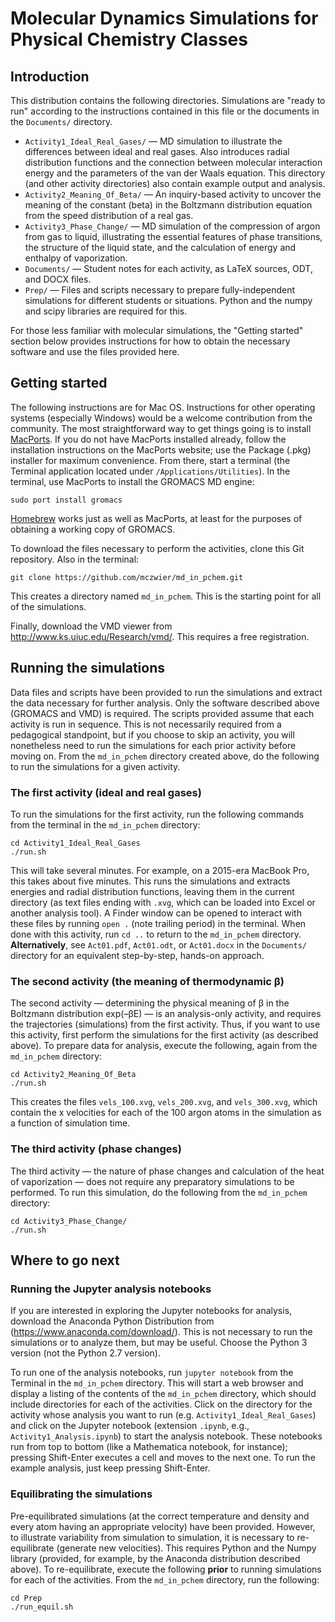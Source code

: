 # Molecular Dynamics Simulations for Physical Chemistry Classes

## Introduction

This distribution contains the following directories. Simulations are
"ready to run" according to the instructions contained in this file or
the documents in the `Documents/` directory.

* `Activity1_Ideal_Real_Gases/` — MD simulation to illustrate the
  differences between ideal and real gases. Also introduces radial
  distribution functions and the connection between molecular
  interaction energy and the parameters of the van der Waals equation.
  This directory (and other activity directories) also contain example
  output and analysis.
* `Activity2_Meaning_Of_Beta/` — An inquiry-based activity to uncover
  the meaning of the constant (beta) in the Boltzmann distribution
  equation from the speed distribution of a real gas.
* `Activity3_Phase_Change/` — MD simulation of the compression of
  argon from gas to liquid, illustrating the essential features of
  phase transitions, the structure of the liquid state, and the
  calculation of energy and enthalpy of vaporization.
* `Documents/` — Student notes for each activity, as LaTeX sources,
  ODT, and DOCX files.
* `Prep/` — Files and scripts necessary to prepare fully-independent
  simulations for different students or situations. Python and the
  numpy and scipy libraries are required for this.
  
For those less familiar with molecular simulations, the "Getting
started" section below provides instructions for how to obtain the
necessary software and use the files provided here.

## Getting started

The following instructions are for Mac OS. Instructions for other
operating systems (especially Windows) would be a welcome contribution
from the community.  The most straightforward way to get things going
is to install [MacPorts](https://www.macports.org/). If you do not
have MacPorts installed already, follow the installation instructions
on the MacPorts website; use the Package (.pkg) installer for maximum
convenience. From there, start a terminal (the Terminal application
located under `/Applications/Utilities`).  In the terminal, use
MacPorts to install the GROMACS MD engine:

`sudo port install gromacs`

[Homebrew](https://brew.sh/) works just as well as MacPorts, at least
for the purposes of obtaining a working copy of GROMACS.

To download the files necessary to perform the activities, clone this
Git repository. Also in the terminal:

`git clone https://github.com/mczwier/md_in_pchem.git`

This creates a directory named `md_in_pchem`. This is the starting
point for all of the simulations.

Finally, download the VMD viewer from
<http://www.ks.uiuc.edu/Research/vmd/>. This requires a free
registration.

## Running the simulations

Data files and scripts have been provided to run the simulations and
extract the data necessary for further analysis. Only the software
described above (GROMACS and VMD) is required. The scripts provided
assume that each activity is run in sequence. This is not necessarily
required from a pedagogical standpoint, but if you choose to skip an
activity, you will nonetheless need to run the simulations for each
prior activity before moving on. From the `md_in_pchem` directory
created above, do the following to run the simulations for a given activity.

### The first activity (ideal and real gases)
To run the simulations for the first activity, run the following
commands from the terminal in the `md_in_pchem` directory:

```
cd Activity1_Ideal_Real_Gases 
./run.sh
```

This will take several minutes. For example, on a 2015-era MacBook
Pro, this takes about five minutes. This runs the simulations and
extracts energies and radial distribution functions, leaving them in
the current directory (as text files ending with `.xvg`, which can be
loaded into Excel or another analysis tool). A Finder window can be
opened to interact with these files by running `open .` (note trailing
period) in the terminal. When done with this activity, run `cd ..` to
return to the `md_in_pchem` directory. **Alternatively**, see
`Act01.pdf`, `Act01.odt`, or `Act01.docx` in the `Documents/`
directory for an equivalent step-by-step, hands-on approach.

### The second activity (the meaning of thermodynamic β)

The second activity — determining the physical meaning of β in the
Boltzmann distribution exp(–βE) — is an analysis-only activity, and
requires the trajectories (simulations) from the first activity. Thus,
if you want to use this activity, first perform the simulations for
the first activity (as described above). To prepare data for analysis,
execute the following, again from the `md_in_pchem` directory:

```
cd Activity2_Meaning_Of_Beta
./run.sh
```

This creates the files `vels_100.xvg`, `vels_200.xvg`, and
`vels_300.xvg`, which contain the x velocities for each of the 100
argon atoms in the simulation as a function of simulation time.

### The third activity (phase changes)

The third activity — the nature of phase changes and calculation of
the heat of vaporization — does not require any preparatory
simulations to be performed. To run this simulation, do the following
from the `md_in_pchem` directory:

```
cd Activity3_Phase_Change/
./run.sh
```

## Where to go next

### Running the Jupyter analysis notebooks

If you are interested in exploring the Jupyter notebooks for analysis,
download the Anaconda Python Distribution from
(https://www.anaconda.com/download/). This is not necessary to run the
simulations or to analyze them, but may be useful. Choose the Python 3
version (not the Python 2.7 version). 

To run one of the analysis notebooks, run `jupyter notebook` from the
Terminal in the `md_in_pchem` directory. This will start a web browser
and display a listing of the contents of the `md_in_pchem` directory,
which should include directories for each of the activities. Click on
the directory for the activity whose analysis you want to run
(e.g. `Activity1_Ideal_Real_Gases`) and click on the Jupyter notebook
(extension `.ipynb`, e.g., `Activity1_Analysis.ipynb`) to start the
analysis notebook. These notebooks run from top to bottom (like a
Mathematica notebook, for instance); pressing Shift-Enter executes a
cell and moves to the next one. To run the example analysis, just keep
pressing Shift-Enter.

### Equilibrating the simulations

Pre-equilibrated simulations (at the correct temperature and density
and every atom having an appropriate velocity) have been
provided. However, to illustrate variability from simulation to
simulation, it is necessary to re-equilibrate (generate new
velocities). This requires Python and the Numpy library (provided, for
example, by the Anaconda distribution described above). To
re-equilibrate, execute the following **prior** to running simulations
for each of the activities. From the `md_in_pchem` directory, run the
following: 

```
cd Prep
./run_equil.sh
```

